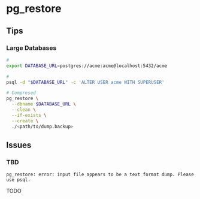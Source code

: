 # pg_restore

## Tips

### Large Databases

```sh
#
export DATABASE_URL=postgres://acme:acme@localhost:5432/acme

#
psql -d "$DATABASE_URL" -c 'ALTER USER acme WITH SUPERUSER'

# Compresed
pg_restore \
  --dbname $DATABASE_URL \
  --clean \
  --if-exists \
  --create \
  ./<path/to/dump.backup>
```

## Issues

### TBD

```log
pg_restore: error: input file appears to be a text format dump. Please use psql.
```

TODO
